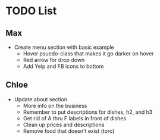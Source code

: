 # TODO List

## Max
* Create menu section with basic example 
    * Hover psuedo-class that makes it go darker on hover
    * Red arrow for drop down
    * Add Yelp and FB icons to bottom

## Chloe
* Update about section
    * More info on the business
    * Remember to put descriptions for dishes, h2, and h3
    * Get rid of A thru F labels in front of dishes
    * Clean up prices and descriptions
    * Remove food that doesn't exist (toro)